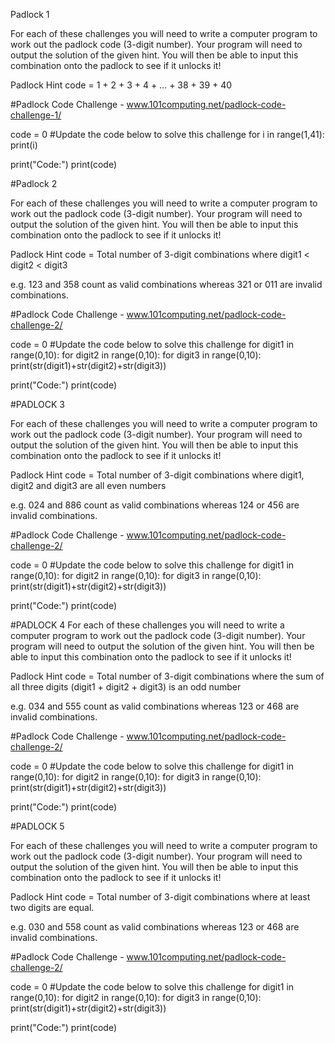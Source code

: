 Padlock 1

For each of these challenges you will need to write a computer program to work out the padlock code (3-digit number). Your program will need to output the solution of the given hint. You will then be able to input this combination onto the padlock to see if it unlocks it!

Padlock Hint
code = 1 + 2 + 3 + 4 + … + 38 + 39 + 40

#Padlock Code Challenge - www.101computing.net/padlock-code-challenge-1/

code = 0
#Update the code below to solve this challenge
for i in range(1,41):
print(i)

print("Code:")
print(code)

#Padlock 2

For each of these challenges you will need to write a computer program to work out the padlock code (3-digit number). Your program will need to output the solution of the given hint. You will then be able to input this combination onto the padlock to see if it unlocks it!

Padlock Hint
code = Total number of 3-digit combinations where digit1 < digit2 < digit3

e.g. 123 and 358 count as valid combinations whereas 321 or 011 are invalid combinations.

#Padlock Code Challenge - www.101computing.net/padlock-code-challenge-2/

code = 0
#Update the code below to solve this challenge
for digit1 in range(0,10):
for digit2 in range(0,10):
for digit3 in range(0,10):
print(str(digit1)+str(digit2)+str(digit3))

print("Code:")
print(code)

#PADLOCK 3

For each of these challenges you will need to write a computer program to work out the padlock code (3-digit number). Your program will need to output the solution of the given hint. You will then be able to input this combination onto the padlock to see if it unlocks it!

Padlock Hint
code = Total number of 3-digit combinations where digit1, digit2 and digit3 are all even numbers

e.g. 024 and 886 count as valid combinations whereas 124 or 456 are invalid combinations.

#Padlock Code Challenge - www.101computing.net/padlock-code-challenge-2/

code = 0
#Update the code below to solve this challenge
for digit1 in range(0,10):
for digit2 in range(0,10):
for digit3 in range(0,10):
print(str(digit1)+str(digit2)+str(digit3))

print("Code:")
print(code)

#PADLOCK 4
For each of these challenges you will need to write a computer program to work out the padlock code (3-digit number). Your program will need to output the solution of the given hint. You will then be able to input this combination onto the padlock to see if it unlocks it!

Padlock Hint
code = Total number of 3-digit combinations where the sum of all three digits (digit1 + digit2 + digit3) is an odd number

e.g. 034 and 555 count as valid combinations whereas 123 or 468 are invalid combinations.

#Padlock Code Challenge - www.101computing.net/padlock-code-challenge-2/

code = 0
#Update the code below to solve this challenge
for digit1 in range(0,10):
for digit2 in range(0,10):
for digit3 in range(0,10):
print(str(digit1)+str(digit2)+str(digit3))

print("Code:")
print(code)

#PADLOCK 5

For each of these challenges you will need to write a computer program to work out the padlock code (3-digit number). Your program will need to output the solution of the given hint. You will then be able to input this combination onto the padlock to see if it unlocks it!

Padlock Hint
code = Total number of 3-digit combinations where at least two digits are equal.

e.g. 030 and 558 count as valid combinations whereas 123 or 468 are invalid combinations.

#Padlock Code Challenge - www.101computing.net/padlock-code-challenge-2/

code = 0
#Update the code below to solve this challenge
for digit1 in range(0,10):
for digit2 in range(0,10):
for digit3 in range(0,10):
print(str(digit1)+str(digit2)+str(digit3))

print("Code:")
print(code)